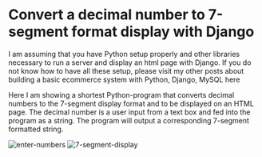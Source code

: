 # Convert a decimal number to 7-segment format display with Django

I am assuming that you have Python setup properly and other libraries necessary to run a server and display an html page with Django. If you do not know how to have all these setup, please visit my other posts about building a basic ecommerce system with Python, Django, MySQL here

Here I am showing a shortest Python-program that converts decimal numbers to the 7-segment display format and to be displayed on an HTML page. The decimal number is a user input from a text box and fed into the program as a string. The program will output a corresponding 7-segment formatted string.

![enter-numbers](/Users/vinhhaisophie/Pictures/7segment_pic1.png)
![7-segment-display](/Users/vinhhaisophie/Pictures/7segment_pic2.png)



